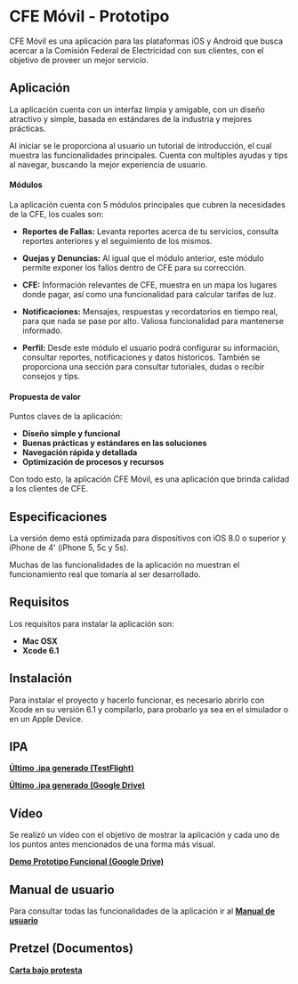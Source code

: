 # CFE Móvil - Prototipo

CFE Móvil es una aplicación para las plataformas iOS y Android que busca acercar a la Comisión Federal de Electricidad con sus clientes, con el objetivo de proveer un mejor servicio.

## Aplicación

La aplicación cuenta con un interfaz limpia y amigable, con un diseño atractivo y simple, basada en estándares de la industria y mejores prácticas.

Al iniciar se le proporciona al usuario un tutorial de introducción, el cual muestra las funcionalidades principales. Cuenta con multiples ayudas y tips al navegar, buscando la mejor experiencia de usuario.

#### Módulos

La aplicación cuenta con 5 módulos principales que cubren la necesidades de la CFE, los cuales son:

* **Reportes de Fallas:** Levanta reportes acerca de tu servicios, consulta reportes anteriores y el seguimiento de los mismos.

* **Quejas y Denuncias:** Al igual que el módulo anterior, este módulo permite exponer los fallos dentro de CFE para su corrección.

* **CFE:** Información relevantes de CFE, muestra en un mapa los lugares donde pagar, así como una funcionalidad para calcular tarifas de luz.

* **Notificaciones:** Mensajes, respuestas y recordatorios en tiempo real, para que nada se pase por alto. Valiosa funcionalidad para mantenerse informado.

* **Perfil:** Desde este módulo el usuario podrá configurar su información, consultar reportes, notificaciones y datos historicos. También se proporciona una sección para consultar tutoriales, dudas o recibir consejos y tips.

#### Propuesta de valor

Puntos claves de la aplicación:

* **Diseño simple y funcional**
* **Buenas prácticas y estándares en las soluciones**
* **Navegación rápida y detallada**
* **Optimización de procesos y recursos**

Con todo esto, la aplicación CFE Móvil, es una aplicación que brinda calidad a los clientes de CFE.

## Especificaciones

La versión demo está optimizada para dispositivos con iOS 8.0 o superior y iPhone de 4' (iPhone 5, 5c y 5s).

Muchas de las funcionalidades de la aplicación no muestran el funcionamiento real que tomaría al ser desarrollado.

## Requisitos

Los requisitos para instalar la aplicación son:

* **Mac OSX**
* **Xcode 6.1**

## Instalación

Para instalar el proyecto y hacerlo funcionar, es necesario abrirlo con Xcode en su versión 6.1 y compilarlo, para probarlo ya sea en el simulador o en un Apple Device.

## IPA

**[Último .ipa generado (TestFlight)](http://bit.ly/1sbzy23)**

**[Último .ipa generado (Google Drive)](http://bit.ly/1sbA28j)**

## Vídeo

Se realizó un vídeo con el objetivo de mostrar la aplicación y cada uno de los puntos antes mencionados de una forma más visual.

**[Demo Prototipo Funcional (Google Drive)](http://bit.ly/1x2hpc4)**

## Manual de usuario

Para consultar todas las funcionalidades de la aplicación ir al **[Manual de usuario](http://bit.ly/1oeypKL)**

## Pretzel (Documentos)

**[Carta bajo protesta](http://bit.ly/1uo6Kcf)**
